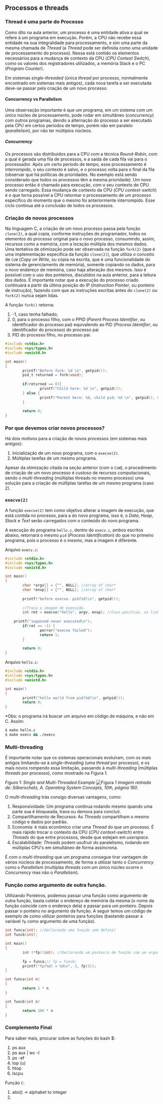
## Processos e threads


### Thread é uma parte do Processo

Como dito na aula anterior, um processo é uma entidade ativa a qual se refere à
um programa em execução. Porém, a CPU não recebe essa entidade na sua
integralidade para processamento, e sim uma parte da mesma chamada de *Thread*
(a *Thread* pode ser definida como uma unidade de processamento do processo).
Nessa está contido os elementos necessários para a mudança de contexto da CPU
(*CPU Context Switch*), como os valores dos registradores utilizados, a memória
Stack e o PC (*Program Counter*).

Em sistemas *single-threaded* (única *thread* por processo, normalmente
encontrado em sistemas mais antigos), cada nova tarefa a ser executada deve-se
passar pela criação de um novo processo.


#### Concurrency vs Parallelism

Uma observação importante é que um programa, em um sistema com um único núcleo
de processamento, pode rodar em simultâneo (*concurrency*) com outros
programas, devido a alternação do processo a ser executado pela CPU em certos
períodos de tempo, porém não em paralelo (*parallelism*), por não ter múltiplos
núcleos.


##### Concurrency

Os processos são distribuidos para a CPU com a técnica *Round-Robin*, com a
qual é gerada uma fila de processos, e a saída de cada fila vai para o
processador. Após um certo período de tempo, esse processamento é interrompido,
o seu contexto é salvo, e o processo volta para o final da fila (observar que
há políticas de prioridades. No exemplo está sendo considerado que todos os
processos têm a mesma prioridade). Um novo processo então é chamado para
execução, com o seu contexto de CPU sendo carregado. Essa mudança de contexto
da CPU (*CPU context-switch*) é o que torna possível a CPU retormar o
processamento de um processo específico do momento que o mesmo foi
anteriormente interrompido. Esse ciclo continua até a conclusão de todos os
processos.


### Criação de novos processos

Na linguagem C, a criação de um novo processo passa pela função `clone(2)`, a
qual copia, conforme instruções do programador, todos os elementos do processo
original para o novo processo, consumindo, assim, recursos como a memória, com
a locação múltipla dos mesmos dados. Uma tentativa de otimização pode ser
observada na função `fork(2)` (que é uma implementação específica da função
`clone(2)`), que utiliza o conceito de `CoW` (*Copy on Write*, ou cópia na
escrita, que é uma funcionalidade do sistema de gerenciamento de memória),
somente copiando os dados, para o novo endereço de memória, caso haja alteração
dos mesmos. Isso é possível com o uso dos ponteiros, discutidos na aula
anterior, para a leitura dos dados.  É importante notar que a execução do
processo criado continuará a partir da última posição do IP (*Instruction
Pointer*, ou ponteiro de instrução), fazendo com que as instruções escritas
antes do `clone(2)` ou `fork(2)` nunca sejam lidas.

A função `fork()` retorna:

1. -1, caso tenha falhado;
2. 0, para o processo filho, com o PPID (*Parent Process Identifier*, ou
   identificador do processo pai) equivalendo ao PID (*Process Identifier*, ou
   identificador do processo) do processo pai
3. PID do processo filho, no processo pai. 

```C
#include <stdio.h>
#include <sys/types.h>
#include <unistd.h>

int main()
{
        printf("Before fork: %d \n", getpid());
        pid_t returned = fork(void);
        
        if(returned == 0){
                printf("Child here: %d \n", getpid());
        } else {
                printf("Parent here: %d, child pid: %d \n", getpid(), returned);
        }
        
        return 0;
}
```


### Por que devemos criar novos processos?

Há dois motivos para a criação de novos processos (em sistemas mais antigos):

1. Inicialização de um novo programa, com o `execve(2)`.
2. Múltiplas tarefas de um mesmo programa.

Apesar da otimização citada na seção anterior (com o `CoW`), o procedimento de
criação de um novo processo é custoso de recursos computacionais, sendo o
*multi-threading* (múltiplas threads no mesmo processo) uma solução para a
criação de múltiplas tarefas de um mesmo programa (caso 2).


### `execve(2)`

A função `execve(2)` tem como objetivo alterar a imagem de execução, que está
contida no processo, para a do novo programa, isso é, o *Data*, *Heap*, *Stack*
e *Text* serão carregados com o conteúdo do novo programa.

A execução do programa `hello.c`, dentro do `execv.c`, ambos escritos abaixo,
retornará o mesmo `pid` (*Process Identification*) do que no primeiro programa,
pois o processo é o mesmo, mas a imagem é diferente.

Arquivo `execv.c`:
```C
#include <stdio.h>
#include <sys/types.h>
#include <unistd.h>

int main()
{
        char *argv[] = {"", NULL}; //array of char*
        char *envp[] = {"", NULL}; //array of char*
        
        printf("before execve. pid(%d)\n", getpid());
        
        //Troca a imagem de execução.
        int ret = execve("hello", argv, envp); //Caso positivo, as linhas a seguir não existirão mais;
        
	printf("supposed never executed\n");
        if(ret == -1) {
                perror("execve failed");
                return 1;
        }
        
        return 0;
}
```

Arquivo `hello.c`:
```C
#include <stdio.h>
#include <sys/types.h>
#include <unistd.h>

int main()
{
        printf("hello world from pid(%d)\n", getpid());
        return 0;
}

```
\*Obs: o programa irá buscar um arquivo em código de máquina, e não em C. Assim:

```bash
$ make hello.c
$ make execv && ./execv
```


### Multi-threading

É importante notar que os sistemas operacionais evoluíram, com os mais antigos
limitando-se à *single-threading* (uma *thread* por processo), e os mais novos
rompendo essa limitação, passando à *multi-threading* (múltiplas *threads* por
processo), como mostrado na Figura 1.


*Figura 1: Single and Multi-Threaded Example*
![Figura 1](single-multi-threaded.png)
*Imagem retirada de: Silberschatz, A. Operating System Concepts, 10th, página 160.*

O *multi-threading* trás consigo diversas vantagens, como:

1. Responsividade: Um programa continua rodando mesmo quando uma parte sua é
   bloqueada, trava ou demora para concluir.
2. Compartilhamento de Recursos: As *Threads* compartilham o mesmo código e
   dados por padrão.
3. Economia: é mais econômico criar uma *Thread* do que um processo. É mais
   rápido trocar o contexto da CPU (*CPU context-switch*) entre *Threads* do
   que entre processos, desde que estejam em *userspace*.
4. Escalabilidade: *Threads* podem usufruir do paralelismo, rodando em
   múltiplas CPU's em simultâneo de forma assíncrona.

É com o *multi-threading* que um programa consegue tirar vantagem de vários
núcleos de processamento, de forma a utilizar tanto o *Concurrency* como o
*Parallelism* (multiplas *threads* com um único núcleo ocorre o *Concurrency*
mas não o *Parallelism*).


### Função como argumento de outra função.

Utilizando Ponteiros, podemos passar uma função como argumento de outra função,
basta coletar o endereço de memória da mesma (o nome da função coincide com o
endereço dela) e passar para um ponteiro. Depois passar o ponteiro no argumento
da função.  A seguir temos um código de exemplo de como utilizar ponteiros para
funções (bastando passar a variável `fp` como argumento de uma função).

```C
int funca(int); //declarando uma função sem definir
int funcb(int);

int main()
{
        int (*fp)(int); //Declarando um ponteiro de função com um argumento int
        
        fp = funca;// fp = funcb;
        printf("fp(%d) = %d\n", 3, fp(3));
}

int funca(int n)
{
        return 2 * n
}

int funcb(int n)
{
        return 100 * n
}
```

### Complemento Final

Para saber mais, procurar sobre as funções do bash $:

1. ps aux
2. ps aux | wc -l
3. ps -ef
4. top (u)
5. htop
6. lscpu

Função `C`:
1. atoi() -> alphabet to integer
7. 
